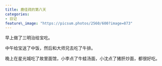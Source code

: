 ```yaml
---
title: 鹿佳莼的第八天
categories:
- 日记
feature\_image: "https://picsum.photos/2560/600?image=873"
---
```


早上做了三明治给宝吃。

中午给宝送了中饭，然后和大师兄去吃了牛排。

晚上在星光城吃了故里面馆，小李点了牛蛙汤面，小沈点了猪肝炒面，都很好吃。




